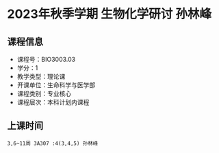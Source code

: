 # 2023年秋季学期 生物化学研讨 孙林峰






## 课程信息

- 课程号：BIO3003.03
- 学分：1
- 教学类型：理论课
- 开课单位：生命科学与医学部
- 课程类别：专业核心
- 课程层次：本科计划内课程

## 上课时间

```
3,6~11周 3A307 :4(3,4,5) 孙林峰
```

